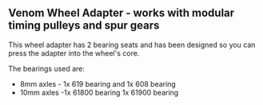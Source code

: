 ## Venom Wheel Adapter - works with modular timing pulleys and spur gears

This wheel adapter has 2 bearing seats and has been designed so you can press the adapter into the wheel's core.

The bearings used are:

* 8mm axles - 1x 619 bearing and 1x 608 bearing
* 10mm axles -1x 61800 bearing 1x 61900 bearing 

